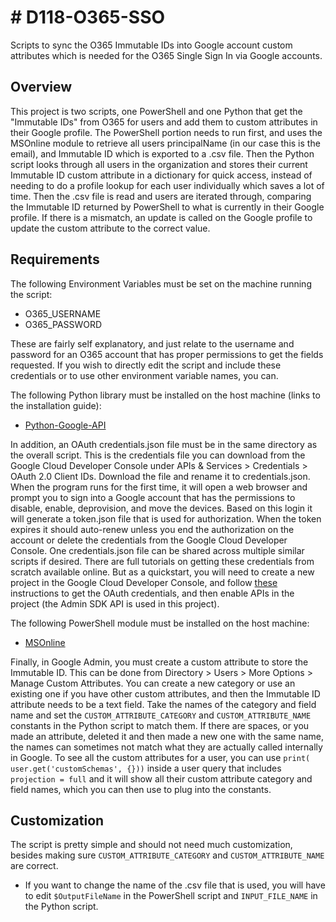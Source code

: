 # # D118-O365-SSO

Scripts to sync the O365 Immutable IDs into Google account custom attributes which is needed for the O365 Single Sign In via Google accounts.

## Overview

This project is two scripts, one PowerShell and one Python that get the "Immutable IDs" from O365 for users and add them to custom attributes in their Google profile. The PowerShell portion needs to run first, and uses the MSOnline module to retrieve all users principalName (in our case this is the email), and Immutable ID which is exported to a .csv file. Then the Python script looks through all users in the organization and stores their current Immutable ID custom attribute in a dictionary for quick access, instead of needing to do a profile lookup for each user individually which saves a lot of time. Then the .csv file is read and users are iterated through, comparing the Immutable ID returned by PowerShell to what is currently in their Google profile. If there is a mismatch, an update is called on the Google profile to update the custom attribute to the correct value.

## Requirements

The following Environment Variables must be set on the machine running the script:

- O365_USERNAME
- O365_PASSWORD

These are fairly self explanatory, and just relate to the username and password for an O365 account that has proper permissions to get the fields requested. If you wish to directly edit the script and include these credentials or to use other environment variable names, you can.

The following Python library must be installed on the host machine (links to the installation guide):

- [Python-Google-API](https://github.com/googleapis/google-api-python-client#installation)

In addition, an OAuth credentials.json file must be in the same directory as the overall script. This is the credentials file you can download from the Google Cloud Developer Console under APIs & Services > Credentials > OAuth 2.0 Client IDs. Download the file and rename it to credentials.json. When the program runs for the first time, it will open a web browser and prompt you to sign into a Google account that has the permissions to disable, enable, deprovision, and move the devices. Based on this login it will generate a token.json file that is used for authorization. When the token expires it should auto-renew unless you end the authorization on the account or delete the credentials from the Google Cloud Developer Console. One credentials.json file can be shared across multiple similar scripts if desired.
There are full tutorials on getting these credentials from scratch available online. But as a quickstart, you will need to create a new project in the Google Cloud Developer Console, and follow [these](https://developers.google.com/workspace/guides/create-credentials#desktop-app) instructions to get the OAuth credentials, and then enable APIs in the project (the Admin SDK API is used in this project).

The following PowerShell module must be installed on the host machine:

- [MSOnline](https://learn.microsoft.com/en-us/powershell/module/msonline/?view=azureadps-1.0)

Finally, in Google Admin, you must create a custom attribute to store the Immutable ID. This can be done from Directory > Users > More Options > Manage Custom Attributes. You can create a new category or use an existing one if you have other custom attributes, and then the Immutable ID attribute needs to be a text field.
Take the names of the category and field name and set the `CUSTOM_ATTRIBUTE_CATEGORY` and `CUSTOM_ATTRIBUTE_NAME` constants in the Python script to match them.
If there are spaces, or you made an attribute, deleted it and then made a new one with the same name, the names can sometimes not match what they are actually called internally in Google. To see all the custom attributes for a user, you can use `print( user.get('customSchemas', {}))` inside a user query that includes `projection = full` and it will show all their custom attribute category and field names, which you can then use to plug into the constants.

## Customization

The script is pretty simple and should not need much customization, besides making sure `CUSTOM_ATTRIBUTE_CATEGORY` and `CUSTOM_ATTRIBUTE_NAME` are correct.

- If you want to change the name of the .csv file that is used, you will have to edit `$OutputFileName` in the PowerShell script and `INPUT_FILE_NAME` in the Python script.
